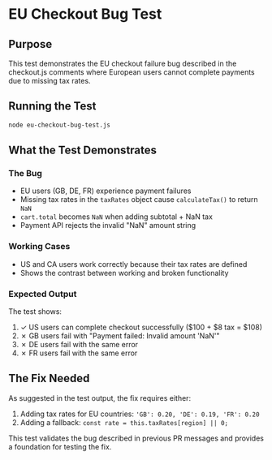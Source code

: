 # EU Checkout Bug Test

## Purpose
This test demonstrates the EU checkout failure bug described in the checkout.js comments where European users cannot complete payments due to missing tax rates.

## Running the Test
```bash
node eu-checkout-bug-test.js
```

## What the Test Demonstrates

### The Bug
- EU users (GB, DE, FR) experience payment failures
- Missing tax rates in the `taxRates` object cause `calculateTax()` to return `NaN`
- `cart.total` becomes `NaN` when adding subtotal + NaN tax
- Payment API rejects the invalid "NaN" amount string

### Working Cases
- US and CA users work correctly because their tax rates are defined
- Shows the contrast between working and broken functionality

### Expected Output
The test shows:
1. ✓ US users can complete checkout successfully ($100 + $8 tax = $108)
2. ✗ GB users fail with "Payment failed: Invalid amount 'NaN'"
3. ✗ DE users fail with the same error
4. ✗ FR users fail with the same error

## The Fix Needed
As suggested in the test output, the fix requires either:
1. Adding tax rates for EU countries: `'GB': 0.20, 'DE': 0.19, 'FR': 0.20`
2. Adding a fallback: `const rate = this.taxRates[region] || 0;`

This test validates the bug described in previous PR messages and provides a foundation for testing the fix.